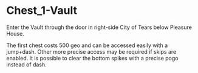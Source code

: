 # Chest_1-Vault

Enter the Vault through the door in right-side City of Tears below Pleasure House.

The first chest costs 500 geo and can be accessed easily with a jump+dash. Other more precise access may be required if skips are enabled. It is possible to clear the bottom spikes with a precise pogo instead of dash.
